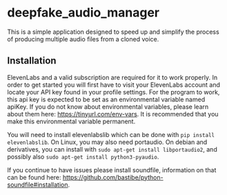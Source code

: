 # deepfake_audio_manager
This is a simple application designed to speed up and simplify the process of producing multiple audio files from a cloned voice. 

## Installation

ElevenLabs and a valid subscription are required for it to work properly. In order to get started you will first have to visit your ElevenLabs account and locate your API key found in your profile settings. For the program to work, this api key is expected to be set as an environmental variable named apiKey. If you do not know about environmental variables, please learn about them here: https://tinyurl.com/env-vars. It is recommended that you make this environmental variable permanent.

You will need to install elevenlabslib which can be done with ```pip install elevenlabslib```. On Linux, you may also need portaudio. On debian and derivatives, you can install with ```sudo apt-get install libportaudio2```, and possibly also  ```sudo apt-get install python3-pyaudio```.
	
If you continue to have issues please install soundfile, information on that can be found here: https://github.com/bastibe/python-soundfile#installation. 
